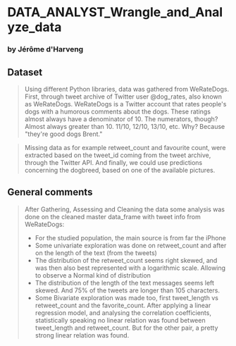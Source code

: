 # DATA_ANALYST_Wrangle_and_Analyze_data

### by Jérôme d'Harveng

## Dataset
>Using different Python libraries, data was gathered from WeRateDogs. First, through tweet archive of Twitter user @dog_rates, also known as WeRateDogs. WeRateDogs is a Twitter account that rates people's dogs with a humorous comments about the dogs. These ratings almost always have a denominator of 10. The numerators, though? Almost always greater than 10. 11/10, 12/10, 13/10, etc. Why? Because "they're good dogs Brent."

>Missing data as for example retweet_count and favourite count, were extracted based on the tweet_id coming from the tweet archive, through the Twitter API. And finally, we could use predictions concerning the dogbreed, based on one of the available pictures.

## General comments
> After Gathering, Assessing and Cleaning the data some analysis was done on the cleaned master data_frame with tweet info from WeRateDogs:
>- For the studied population, the main source is from far the iPhone
>- Some univariate exploration was done on retweet_count and after on the length of the text (from the tweets)
>- The distribution of the retweet_count seems right skewed, and was then also best represented with a logarithmic scale. Allowing to observe a Normal kind of distribution
>- The distribution of the length of the text messages seems left skewed. And 75% of the tweets are longer than 105 characters.
>- Some Bivariate exploration was made too, first tweet_length vs retweet_count and the favorite_count. After applying a linear regression model, and analysing the correlation coefficients, statistically speaking no linear relation was found between tweet_length and retweet_count. But for the other pair, a pretty strong linear relation was found.
